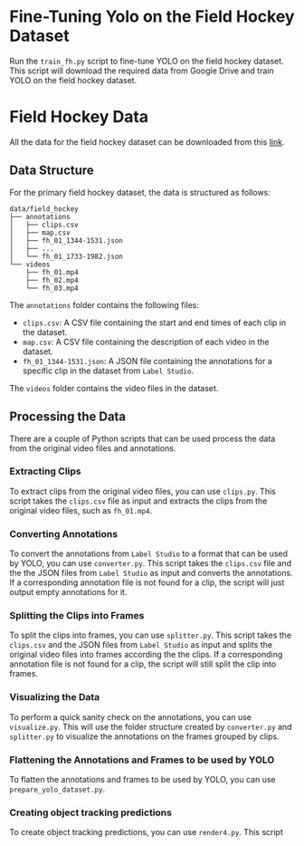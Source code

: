 # Fine-Tuning Yolo on the Field Hockey Dataset

Run the `train_fh.py` script to fine-tune YOLO on the field hockey dataset.
This script will download the required data from Google Drive and train YOLO
on the field hockey dataset.

# Field Hockey Data

All the data for the field hockey dataset can be downloaded from this
[link](https://drive.google.com/drive/folders/1E25S0N3GqHrucsuSkX7gClNydvcCBwZa?usp=sharing).

## Data Structure

For the primary field hockey dataset, the data is structured as follows:

```
data/field_hockey
├── annotations
│   ├── clips.csv
│   ├── map.csv
│   ├── fh_01_1344-1531.json
│   ├── ...
│   └── fh_01_1733-1982.json
└── videos
    ├── fh_01.mp4
    ├── fh_02.mp4
    └── fh_03.mp4
```

The `annotations` folder contains the following files:
- `clips.csv`: A CSV file containing the start and end times of each clip in the
  dataset.
- `map.csv`: A CSV file containing the description of each video in the dataset.
- `fh_01_1344-1531.json`: A JSON file containing the annotations for a specific
  clip in the dataset from `Label Studio`.

The `videos` folder contains the video files in the dataset.

## Processing the Data

There are a couple of Python scripts that can be used process the data from the
original video files and annotations.

### Extracting Clips

To extract clips from the original video files, you can use `clips.py`. This
script takes the `clips.csv` file as input and extracts the clips from the
original video files, such as `fh_01.mp4`.

### Converting Annotations

To convert the annotations from `Label Studio` to a format that can be used by
YOLO, you can use `converter.py`. This script takes the `clips.csv` file and the
the JSON files from `Label Studio` as input and converts the annotations. If a
corresponding annotation file is not found for a clip, the script will just
output empty annotations for it.

### Splitting the Clips into Frames

To split the clips into frames, you can use `splitter.py`. This script takes the
`clips.csv` and the JSON files from `Label Studio` as input and splits the
original video files into frames according the the clips. If a corresponding
annotation file is not found for a clip, the script will still split the clip
into frames.


### Visualizing the Data

To perform a quick sanity check on the annotations, you can use `visualize.py`.
This will use the folder structure created by `converter.py` and `splitter.py`
to visualize the annotations on the frames grouped by clips.

### Flattening the Annotations and Frames to be used by YOLO

To flatten the annotations and frames to be used by YOLO, you can use
`prepare_yolo_dataset.py`. 


### Creating object tracking predictions

To create object tracking predictions, you can use `render4.py`. This script
